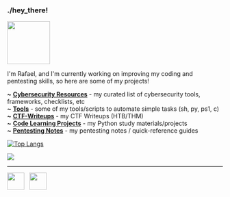 ### ./hey_there!

<img src="https://i.gifer.com/origin/a1/a19978b49316d96905ac7ae947aba9a9.gif" width="100">

I'm Rafael, and I'm currently working on improving my coding and pentesting skills, so here are some of my projects!  

**~** [**Cybersecurity Resources**](https://github.com/rafaelbaldasso/Cybersecurity-Resources) - my curated list of cybersecurity tools, frameworks, checklists, etc  
**~** [**Tools**](https://github.com/rafaelbaldasso/Tools) - some of my tools/scripts to automate simple tasks (sh, py, ps1, c)  
**~** [**CTF-Writeups**](https://github.com/rafaelbaldasso/CTF-Writeups) - my CTF Writeups (HTB/THM)  
**~** [**Code Learning Projects**](https://github.com/rafaelbaldasso/Code-Learning-Projects) - my Python study materials/projects  
**~** [**Pentesting Notes**](https://github.com/rafaelbaldasso/Pentesting-Notes) - my pentesting notes / quick-reference guides  

[![Top Langs](https://github-readme-stats.vercel.app/api/top-langs/?username=rafaelbaldasso&layout=compact)](https://github.com/anuraghazra/github-readme-stats)

<a href="https://app.hackthebox.eu/profile/430331" target="_blank"><img src="https://www.hackthebox.eu/badge/image/430331"></img></a>

---

<a href="https://www.linkedin.com/in/rafaelbaldasso/" target="_blank"><img src="https://www.freepnglogos.com/uploads/linkedin-symbol-logo-22.png" width="40"></img></a> &nbsp; <a href="https://twitter.com/rafaelbaldasso" target="_blank"><img src="https://aux2.iconspalace.com/uploads/twitter-round-icon-256.png" width="40"></img></a>
